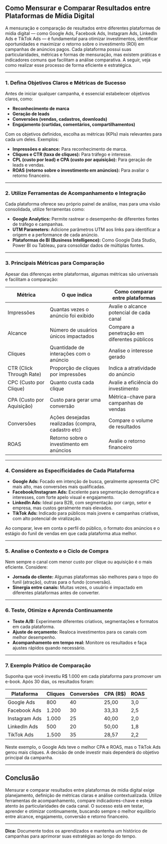 ## Como Mensurar e Comparar Resultados entre Plataformas de Mídia Digital

A mensuração e comparação de resultados entre diferentes plataformas de mídia digital — como Google Ads, Facebook Ads, Instagram Ads, LinkedIn Ads e TikTok Ads — é fundamental para otimizar investimentos, identificar oportunidades e maximizar o retorno sobre o investimento (ROI) em campanhas de anúncios pagos. Cada plataforma possui suas particularidades, métricas e formas de mensuração, mas existem práticas e indicadores comuns que facilitam a análise comparativa. A seguir, veja como realizar esse processo de forma eficiente e estratégica.

---

### 1. **Defina Objetivos Claros e Métricas de Sucesso**

Antes de iniciar qualquer campanha, é essencial estabelecer objetivos claros, como:

- **Reconhecimento de marca**
- **Geração de leads**
- **Conversões (vendas, cadastros, downloads)**
- **Engajamento (curtidas, comentários, compartilhamentos)**

Com os objetivos definidos, escolha as métricas (KPIs) mais relevantes para cada um deles. Exemplos:

- **Impressões e alcance:** Para reconhecimento de marca.
- **Cliques e CTR (taxa de cliques):** Para tráfego e interesse.
- **CPL (custo por lead) e CPA (custo por aquisição):** Para geração de leads e vendas.
- **ROAS (retorno sobre o investimento em anúncios):** Para avaliar o retorno financeiro.

---

### 2. **Utilize Ferramentas de Acompanhamento e Integração**

Cada plataforma oferece seu próprio painel de análise, mas para uma visão consolidada, utilize ferramentas como:

- **Google Analytics:** Permite rastrear o desempenho de diferentes fontes de tráfego e campanhas.
- **UTM Parameters:** Adicione parâmetros UTM aos links para identificar a origem e a performance de cada anúncio.
- **Plataformas de BI (Business Intelligence):** Como Google Data Studio, Power BI ou Tableau, para consolidar dados de múltiplas fontes.

---

### 3. **Principais Métricas para Comparação**

Apesar das diferenças entre plataformas, algumas métricas são universais e facilitam a comparação:

| Métrica                | O que indica                                      | Como comparar entre plataformas         |
|------------------------|---------------------------------------------------|-----------------------------------------|
| Impressões             | Quantas vezes o anúncio foi exibido               | Avalie o alcance potencial de cada canal|
| Alcance                | Número de usuários únicos impactados              | Compare a penetração em diferentes públicos|
| Cliques                | Quantidade de interações com o anúncio            | Analise o interesse gerado              |
| CTR (Click Through Rate)| Proporção de cliques por impressões              | Indica a atratividade do anúncio        |
| CPC (Custo por Clique) | Quanto custa cada clique                          | Avalie a eficiência do investimento     |
| CPA (Custo por Aquisição)| Custo para gerar uma conversão                  | Métrica-chave para campanhas de vendas  |
| Conversões             | Ações desejadas realizadas (compra, cadastro etc) | Compare o volume de resultados          |
| ROAS                   | Retorno sobre o investimento em anúncios          | Avalie o retorno financeiro             |

---

### 4. **Considere as Especificidades de Cada Plataforma**

- **Google Ads:** Focado em intenção de busca, geralmente apresenta CPC mais alto, mas conversões mais qualificadas.
- **Facebook/Instagram Ads:** Excelente para segmentação demográfica e interesses, com forte apelo visual e engajamento.
- **LinkedIn Ads:** Ideal para B2B, com segmentação por cargo, setor e empresa, mas custos geralmente mais elevados.
- **TikTok Ads:** Indicado para públicos mais jovens e campanhas criativas, com alto potencial de viralização.

Ao comparar, leve em conta o perfil do público, o formato dos anúncios e o estágio do funil de vendas em que cada plataforma atua melhor.

---

### 5. **Analise o Contexto e o Ciclo de Compra**

Nem sempre o canal com menor custo por clique ou aquisição é o mais eficiente. Considere:

- **Jornada do cliente:** Algumas plataformas são melhores para o topo do funil (atração), outras para o fundo (conversão).
- **Sinergia entre canais:** Muitas vezes, o usuário é impactado em diferentes plataformas antes de converter.

---

### 6. **Teste, Otimize e Aprenda Continuamente**

- **Teste A/B:** Experimente diferentes criativos, segmentações e formatos em cada plataforma.
- **Ajuste de orçamento:** Realoca investimentos para os canais com melhor desempenho.
- **Acompanhamento em tempo real:** Monitore os resultados e faça ajustes rápidos quando necessário.

---

### 7. **Exemplo Prático de Comparação**

Suponha que você investiu R$ 1.000 em cada plataforma para promover um e-book. Após 30 dias, os resultados foram:

| Plataforma     | Cliques | Conversões | CPA (R$) | ROAS |
|----------------|---------|------------|----------|------|
| Google Ads     | 800     | 40         | 25,00    | 3,0  |
| Facebook Ads   | 1.200   | 30         | 33,33    | 2,5  |
| Instagram Ads  | 1.000   | 25         | 40,00    | 2,0  |
| LinkedIn Ads   | 500     | 20         | 50,00    | 1,8  |
| TikTok Ads     | 1.500   | 35         | 28,57    | 2,2  |

Neste exemplo, o Google Ads teve o melhor CPA e ROAS, mas o TikTok Ads gerou mais cliques. A decisão de onde investir mais dependerá do objetivo principal da campanha.

---

## **Conclusão**

Mensurar e comparar resultados entre plataformas de mídia digital exige planejamento, definição de métricas claras e análise contextualizada. Utilize ferramentas de acompanhamento, compare indicadores-chave e esteja atento às particularidades de cada canal. O sucesso está em testar, aprender e otimizar continuamente, buscando sempre o melhor equilíbrio entre alcance, engajamento, conversão e retorno financeiro.

---

**Dica:** Documente todos os aprendizados e mantenha um histórico de campanhas para aprimorar suas estratégias ao longo do tempo.